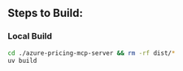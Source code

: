 ## Steps to Build:

### Local Build

``` bash
cd ./azure-pricing-mcp-server && rm -rf dist/*
uv build
```